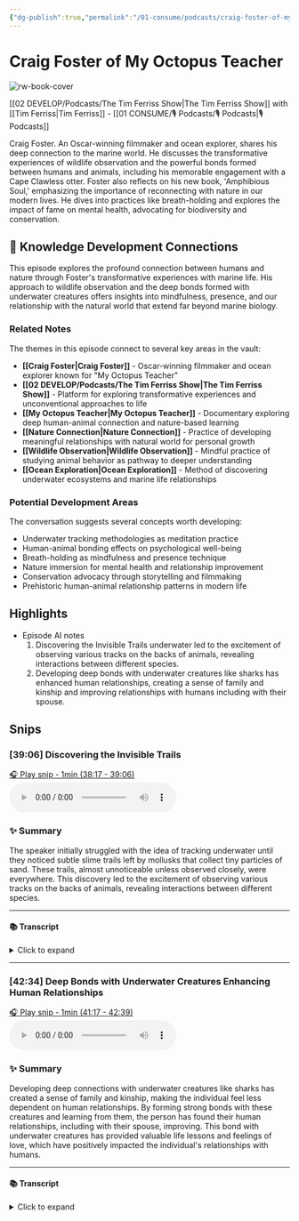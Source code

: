 ```yaml
---
{"dg-publish":true,"permalink":"/01-consume/podcasts/craig-foster-of-my-octopus-teacher/","title":"Craig Foster of My Octopus Teacher","tags":["podcasts","nature-connection","wildlife-observation","ocean-exploration","mindfulness","conservation"],"created":"2022-03-10","updated":"2025-07-27"}
---
```


# Craig Foster of My Octopus Teacher

![rw-book-cover](https://wsrv.nl/?url=https%3A%2F%2Fcontent.production.cdn.art19.com%2Fimages%2F69%2F10%2F10%2Ffb%2F691010fb-625e-4abe-993c-a57228b28dbe%2F91cb53ae0d5dbb379b9dffecf0a772593891d0d09bbe6d90ee746edbdb79e3ec75584f2ceb8260e9f675a90c05419b9b99842a76905b686f0f51c1a9d3e227ab.jpeg&w=300&h=300)

 [[02 DEVELOP/Podcasts/The Tim Ferriss Show\|The Tim Ferriss Show]] with [[Tim Ferriss\|Tim Ferriss]]  - [[01 CONSUME/🎙️ Podcasts/🎙️ Podcasts\|🎙️ Podcasts]]

Craig Foster. An Oscar-winning filmmaker and ocean explorer, shares his deep connection to the marine world. He discusses the transformative experiences of wildlife observation and the powerful bonds formed between humans and animals, including his memorable engagement with a Cape Clawless otter. Foster also reflects on his new book, 'Amphibious Soul,' emphasizing the importance of reconnecting with nature in our modern lives. He dives into practices like breath-holding and explores the impact of fame on mental health, advocating for biodiversity and conservation.

## 🧠 Knowledge Development Connections

This episode explores the profound connection between humans and nature through Foster's transformative experiences with marine life. His approach to wildlife observation and the deep bonds formed with underwater creatures offers insights into mindfulness, presence, and our relationship with the natural world that extend far beyond marine biology.

### Related Notes

The themes in this episode connect to several key areas in the vault:

- **[[Craig Foster\|Craig Foster]]** - Oscar-winning filmmaker and ocean explorer known for "My Octopus Teacher"
- **[[02 DEVELOP/Podcasts/The Tim Ferriss Show\|The Tim Ferriss Show]]** - Platform for exploring transformative experiences and unconventional approaches to life
- **[[My Octopus Teacher\|My Octopus Teacher]]** - Documentary exploring deep human-animal connection and nature-based learning
- **[[Nature Connection\|Nature Connection]]** - Practice of developing meaningful relationships with natural world for personal growth
- **[[Wildlife Observation\|Wildlife Observation]]** - Mindful practice of studying animal behavior as pathway to deeper understanding
- **[[Ocean Exploration\|Ocean Exploration]]** - Method of discovering underwater ecosystems and marine life relationships

### Potential Development Areas

The conversation suggests several concepts worth developing:
- Underwater tracking methodologies as meditation practice
- Human-animal bonding effects on psychological well-being
- Breath-holding as mindfulness and presence technique
- Nature immersion for mental health and relationship improvement
- Conservation advocacy through storytelling and filmmaking
- Prehistoric human-animal relationship patterns in modern life

## Highlights
- Episode AI notes
  1. Discovering the Invisible Trails underwater led to the excitement of observing various tracks on the backs of animals, revealing interactions between different species.
  2. Developing deep bonds with underwater creatures like sharks has enhanced human relationships, creating a sense of family and kinship and improving relationships with humans including with their spouse. 

## Snips


### [39:06] Discovering the Invisible Trails


[🎧 Play snip - 1min️ (38:17 - 39:06)](https://share.snipd.com/snip/7a49f0c2-9b32-4ff9-8c02-2201f9c1f48d)
<audio controls> <source src="https://rss.art19.com/episodes/bf18085d-ba1b-4993-be4f-237a31a0cea0.mp3?rss_browser=BAhJIgpTbmlwZAY6BkVU--7de01baece82063bda1cca2dc0d698735fdbe34a#t=38:17,39:06"> </audio>




### ✨ Summary
The speaker initially struggled with the idea of tracking underwater until they noticed subtle slime trails left by mollusks that collect tiny particles of sand. These trails, almost unnoticeable unless observed closely, were everywhere. This discovery led to the excitement of observing various tracks on the backs of animals, revealing interactions between different species.


---




#### 📚 Transcript
<details>
<summary>Click to expand</summary>
<blockquote><b>Craig Foster</b><br/><br/>At first, I struggled for several years. I had this idea. I got incredibly inspired by the son in the Kalahari, and I thought, could I ever track underwater? And it just seemed impossible because a track gets put there, and then the next swell washes it away. So there's nothing there. And then I started to notice the slime trails. So a lot of the mollusks leave very subtle slime trails and those collect tiny particles of sand. And if you're not looking very carefully, you'll never notice those, but they're actually everywhere. It's like, oh, gosh, you know. So that was the first track I saw and was very excited. And then I started seeing all these tracks on the backs of animals like that ray that I told you about. So the mollusks are interacting with that ray and I could tell how long</blockquote>
</details>



---


### [42:34] Deep Bonds with Underwater Creatures Enhancing Human Relationships


[🎧 Play snip - 1min️ (41:17 - 42:39)](https://share.snipd.com/snip/86cf9abd-7be8-49e3-813d-61abed0dc831)
<audio controls> <source src="https://rss.art19.com/episodes/bf18085d-ba1b-4993-be4f-237a31a0cea0.mp3?rss_browser=BAhJIgpTbmlwZAY6BkVU--7de01baece82063bda1cca2dc0d698735fdbe34a#t=41:17,42:39"> </audio>




### ✨ Summary
Developing deep connections with underwater creatures like sharks has created a sense of family and kinship, making the individual feel less dependent on human relationships. By forming strong bonds with these creatures and learning from them, the person has found their human relationships, including with their spouse, improving. This bond with underwater creatures has provided valuable life lessons and feelings of love, which have positively impacted the individual's relationships with humans.


---




#### 📚 Transcript
<details>
<summary>Click to expand</summary>
<blockquote><b>Craig Foster</b><br/><br/>Gill shark or a great white shark, tiger shark, that kind of thing. So it's fairly safe to be with those animals. And sometimes there's enormous number of them together. In the case of the seven gills, I've been with 55, 60 of them, and they're each the size of a lion. And they hunt seals, they hunt dolphins, but they don't know that I'm prey. So it's quite safe to be with them. But what has happened, and I've got a lot of relationships with these smaller creatures, And because of that, it feels as if I'm not as reliant on my human relationships. Because I have this, it feels like family, like kin in the water after a while, many years. You just feel this tremendous love for these creatures. And they've taught me so much. They're teachers for me. So I love them. And then I have these bonds. So the human relationships on land, I don't feel I need as much from them. So I think my relationship with my wonderful wife has become better because of that. And with a lot of close friends, family, something happens in the psyche. And if you imagine that throughout prehistory for countless hundreds of thousands of years, we've had these relationships with all these species.</blockquote>
</details>